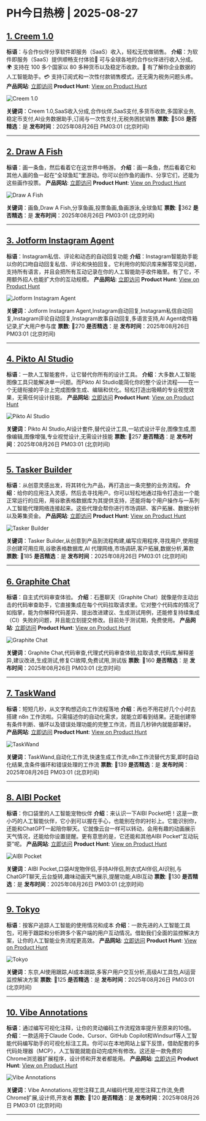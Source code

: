 # PH今日热榜 | 2025-08-27

## [1. Creem 1.0](https://www.producthunt.com/products/creem?utm_campaign=producthunt-api&utm_medium=api-v2&utm_source=Application%3A+dev+%28ID%3A+189358%29)
**标语**：与合作伙伴分享软件即服务（SaaS）收入，轻松无忧做销售。
**介绍**：为软件即服务（SaaS）提供顺畅支付体验🤝 可与全球各地的合作伙伴进行收入分成。🌍 支持在 100 多个国家以 80 多种货币以及稳定币收款。🤖 有了解你企业数据的人工智能助手。💳 支持订阅式和一次性付款销售模式，还无需为税务问题头疼。
**产品网站**: [立即访问](https://www.producthunt.com/r/HNHMD7QOTQPUMW?utm_campaign=producthunt-api&utm_medium=api-v2&utm_source=Application%3A+dev+%28ID%3A+189358%29)
**Product Hunt**: [View on Product Hunt](https://www.producthunt.com/products/creem?utm_campaign=producthunt-api&utm_medium=api-v2&utm_source=Application%3A+dev+%28ID%3A+189358%29)

![Creem 1.0](https://ph-files.imgix.net/fd537377-e533-4194-9f1b-635638db902f.png?auto=format)

**关键词**：Creem 1.0,SaaS收入分成,合作伙伴,SaaS支付,多货币收款,多国家业务,稳定币支付,AI业务数据助手,订阅与一次性支付,无税务困扰销售
**票数**: 🔺508
**是否精选**：是
**发布时间**：2025年08月26日 PM03:01 (北京时间)

---

## [2. Draw A Fish](https://www.producthunt.com/products/draw-a-fish?utm_campaign=producthunt-api&utm_medium=api-v2&utm_source=Application%3A+dev+%28ID%3A+189358%29)
**标语**：画一条鱼，然后看着它在这世界中畅游。
**介绍**：画一条鱼，然后看着它和其他人画的鱼一起在“全球鱼缸”里游动。你可以创作鱼的画作、分享它们，还能为这些画作投票。
**产品网站**: [立即访问](https://www.producthunt.com/r/QUOKJRAW7RZTBI?utm_campaign=producthunt-api&utm_medium=api-v2&utm_source=Application%3A+dev+%28ID%3A+189358%29)
**Product Hunt**: [View on Product Hunt](https://www.producthunt.com/products/draw-a-fish?utm_campaign=producthunt-api&utm_medium=api-v2&utm_source=Application%3A+dev+%28ID%3A+189358%29)

![Draw A Fish](https://ph-files.imgix.net/04273ffe-b6db-4572-ad12-324291ca055c.png?auto=format)

**关键词**：画鱼,Draw A Fish,分享鱼画,投票鱼画,鱼画游泳,全球鱼缸
**票数**: 🔺362
**是否精选**：是
**发布时间**：2025年08月26日 PM03:01 (北京时间)

---

## [3. Jotform Instagram Agent](https://www.producthunt.com/products/jotform?utm_campaign=producthunt-api&utm_medium=api-v2&utm_source=Application%3A+dev+%28ID%3A+189358%29)
**标语**：Instagram私信、评论和动态的自动回复功能
**介绍**：Instagram智能助手能以你的口吻自动回复私信、评论和快拍回复。它利用你的知识库来解答常见问题，支持所有语言，并且会把所有互动记录在你的人工智能助手收件箱里。有了它，不用额外招人也能扩大你的互动规模。
**产品网站**: [立即访问](https://www.producthunt.com/r/UU5AU4K44EX625?utm_campaign=producthunt-api&utm_medium=api-v2&utm_source=Application%3A+dev+%28ID%3A+189358%29)
**Product Hunt**: [View on Product Hunt](https://www.producthunt.com/products/jotform?utm_campaign=producthunt-api&utm_medium=api-v2&utm_source=Application%3A+dev+%28ID%3A+189358%29)

![Jotform Instagram Agent](https://ph-files.imgix.net/c705d3fd-e08e-4464-a152-72895dab6e70.png?auto=format)

**关键词**：Jotform Instagram Agent,Instagram自动回复,Instagram私信自动回复,Instagram评论自动回复,Instagram故事自动回复,多语言支持,AI Agent收件箱记录,扩大用户参与度
**票数**: 🔺270
**是否精选**：是
**发布时间**：2025年08月26日 PM03:01 (北京时间)

---

## [4. Pikto AI Studio](https://www.producthunt.com/products/piktochart?utm_campaign=producthunt-api&utm_medium=api-v2&utm_source=Application%3A+dev+%28ID%3A+189358%29)
**标语**：一款人工智能套件，让它替代你所有的设计工具。
**介绍**：大多数人工智能图像工具只能解决单一问题。而Pikto AI Studio能简化你的整个设计流程——在一个无缝衔接的平台上完成图像生成、编辑和优化。轻松打造出吸睛的专业视觉效果，无需任何设计技能。
**产品网站**: [立即访问](https://www.producthunt.com/r/TD7GZK542NQSS6?utm_campaign=producthunt-api&utm_medium=api-v2&utm_source=Application%3A+dev+%28ID%3A+189358%29)
**Product Hunt**: [View on Product Hunt](https://www.producthunt.com/products/piktochart?utm_campaign=producthunt-api&utm_medium=api-v2&utm_source=Application%3A+dev+%28ID%3A+189358%29)

![Pikto AI Studio](https://ph-files.imgix.net/42d09d2f-484d-49ac-ad43-dd9d75479f40.png?auto=format)

**关键词**：Pikto AI Studio,AI设计套件,替代设计工具,一站式设计平台,图像生成,图像编辑,图像增强,专业视觉设计,无需设计技能
**票数**: 🔺257
**是否精选**：是
**发布时间**：2025年08月26日 PM03:01 (北京时间)

---

## [5. Tasker Builder](https://www.producthunt.com/products/tasker-builder?utm_campaign=producthunt-api&utm_medium=api-v2&utm_source=Application%3A+dev+%28ID%3A+189358%29)
**标语**：从创意灵感出发，将其转化为产品，再打造出一条完整的业务流程。
**介绍**：给你的应用注入灵感，然后去寻找用户。你可以轻松地通过指令打造出一个能正常运行的应用，用谷歌表格数据库为其提供支持，还能将每个用户操作与一系列人工智能代理网络连接起来。这些代理会帮你进行市场调研、客户拓展、数据分析以及筹集资金。
**产品网站**: [立即访问](https://www.producthunt.com/r/7M3WML76ZY4HCP?utm_campaign=producthunt-api&utm_medium=api-v2&utm_source=Application%3A+dev+%28ID%3A+189358%29)
**Product Hunt**: [View on Product Hunt](https://www.producthunt.com/products/tasker-builder?utm_campaign=producthunt-api&utm_medium=api-v2&utm_source=Application%3A+dev+%28ID%3A+189358%29)

![Tasker Builder](https://ph-files.imgix.net/16127fb8-866f-4376-87e5-31bc49c93063.png?auto=format)

**关键词**：Tasker Builder,从创意到产品到流程构建,编写应用程序,寻找用户,使用提示创建可用应用,谷歌表格数据库,AI 代理网络,市场调研,客户拓展,数据分析,筹款
**票数**: 🔺185
**是否精选**：是
**发布时间**：2025年08月26日 PM03:01 (北京时间)

---

## [6. Graphite Chat](https://www.producthunt.com/products/graphite?utm_campaign=producthunt-api&utm_medium=api-v2&utm_source=Application%3A+dev+%28ID%3A+189358%29)
**标语**：自主式代码审查体验。
**介绍**：石墨聊天（Graphite Chat）就像是你主动出击的代码审查助手，它直接集成在每个代码拉取请求里。它对整个代码库的情况了如指掌，能为你解释代码差异、提出改进建议、生成测试用例，还能修复持续集成（CI）失败的问题，并且能立刻提交修改。目前处于测试期，免费使用。
**产品网站**: [立即访问](https://www.producthunt.com/r/BIJWMWSQ7NL5FD?utm_campaign=producthunt-api&utm_medium=api-v2&utm_source=Application%3A+dev+%28ID%3A+189358%29)
**Product Hunt**: [View on Product Hunt](https://www.producthunt.com/products/graphite?utm_campaign=producthunt-api&utm_medium=api-v2&utm_source=Application%3A+dev+%28ID%3A+189358%29)

![Graphite Chat](https://ph-files.imgix.net/0d358c6e-5605-44e6-abbd-e9ab25393dde.jpeg?auto=format)

**关键词**：Graphite Chat,代码审查,代理式代码审查体验,拉取请求,代码库,解释差异,建议改进,生成测试,修复CI故障,免费试用,测试版
**票数**: 🔺160
**是否精选**：是
**发布时间**：2025年08月26日 PM03:01 (北京时间)

---

## [7. TaskWand](https://www.producthunt.com/products/taskwand?utm_campaign=producthunt-api&utm_medium=api-v2&utm_source=Application%3A+dev+%28ID%3A+189358%29)
**标语**：短短几秒，从文字构想迈向工作流程落地
**介绍**：再也不用花好几个小时去搭建 n8n 工作流啦。只需描述你的自动化需求，就能立即看到结果。还能创建带有条件判断、循环以及错误处理功能的完整工作流，而且几秒钟内就能部署好。
**产品网站**: [立即访问](https://www.producthunt.com/r/IX6L2HWTCQFSQG?utm_campaign=producthunt-api&utm_medium=api-v2&utm_source=Application%3A+dev+%28ID%3A+189358%29)
**Product Hunt**: [View on Product Hunt](https://www.producthunt.com/products/taskwand?utm_campaign=producthunt-api&utm_medium=api-v2&utm_source=Application%3A+dev+%28ID%3A+189358%29)

![TaskWand](https://ph-files.imgix.net/d22cd8a6-623c-4016-a7b8-96d7db2cb49b.png?auto=format)

**关键词**：TaskWand,自动化工作流,快速生成工作流,n8n工作流替代方案,即时自动化结果,含条件循环和错误处理的工作流
**票数**: 🔺139
**是否精选**：是
**发布时间**：2025年08月26日 PM03:01 (北京时间)

---

## [8. AIBI Pocket](https://www.producthunt.com/products/aibi-pocket?utm_campaign=producthunt-api&utm_medium=api-v2&utm_source=Application%3A+dev+%28ID%3A+189358%29)
**标语**：你口袋里的人工智能宠物伙伴
**介绍**：来认识一下AIBI Pocket吧！这是一款小巧的人工智能伙伴，它小到可以握在手心，也能别在你的衬衫上。它能识别你，还能和ChatGPT一起陪你聊天。它就像云台一样可以转动，会用有趣的动画展示天气情况，还能给你设置提醒。更有意思的是，它还能和其他AIBI Pocket“互动玩耍”呢。
**产品网站**: [立即访问](https://www.producthunt.com/r/AYTHHM4KTXOQGU?utm_campaign=producthunt-api&utm_medium=api-v2&utm_source=Application%3A+dev+%28ID%3A+189358%29)
**Product Hunt**: [View on Product Hunt](https://www.producthunt.com/products/aibi-pocket?utm_campaign=producthunt-api&utm_medium=api-v2&utm_source=Application%3A+dev+%28ID%3A+189358%29)

![AIBI Pocket](https://ph-files.imgix.net/c6024ca5-60c4-4f99-80a0-2060237153ae.png?auto=format)

**关键词**：AIBI Pocket,口袋AI宠物伴侣,手持AI伴侣,附衣式AI伴侣,AI识别,与ChatGPT聊天,云台旋转,趣味动画天气展示,提醒功能,AIBI互动
**票数**: 🔺130
**是否精选**：是
**发布时间**：2025年08月26日 PM03:01 (北京时间)

---

## [9. Tokyo](https://www.producthunt.com/products/tokyo?utm_campaign=producthunt-api&utm_medium=api-v2&utm_source=Application%3A+dev+%28ID%3A+189358%29)
**标语**：按客户追踪人工智能的使用情况和成本
**介绍**：一款先进的人工智能工具包，可用于跟踪和分析跨多个客户端的用户互动情况。借助我们全面的监控解决方案，让你的人工智能业务流程更高效。
**产品网站**: [立即访问](https://www.producthunt.com/r/DW5XQVSZWJHAUQ?utm_campaign=producthunt-api&utm_medium=api-v2&utm_source=Application%3A+dev+%28ID%3A+189358%29)
**Product Hunt**: [View on Product Hunt](https://www.producthunt.com/products/tokyo?utm_campaign=producthunt-api&utm_medium=api-v2&utm_source=Application%3A+dev+%28ID%3A+189358%29)

![Tokyo](https://ph-files.imgix.net/60901fbd-0994-4128-8339-162cdf15bc7c.png?auto=format)

**关键词**：东京,AI使用跟踪,AI成本跟踪,多客户用户交互分析,高级AI工具包,AI运营监控解决方案
**票数**: 🔺125
**是否精选**：是
**发布时间**：2025年08月26日 PM03:01 (北京时间)

---

## [10. Vibe Annotations](https://www.producthunt.com/products/vibe-annotations?utm_campaign=producthunt-api&utm_medium=api-v2&utm_source=Application%3A+dev+%28ID%3A+189358%29)
**标语**：通过编写可视化注释，让你的灵动编码工作流程效率提升至原来的10倍。
**介绍**：一款适用于Claude Code、Cursor、GitHub Copilot和Windsurf等人工智能代码编写助手的可视化标注工具。你可以在本地网站上留下反馈，借助配套的多代码处理器（MCP），人工智能就能自动完成所有修改。这还是一款免费的Chrome浏览器扩展程序，设计师和开发者都能用。
**产品网站**: [立即访问](https://www.producthunt.com/r/OJIIBEZEQWCUGB?utm_campaign=producthunt-api&utm_medium=api-v2&utm_source=Application%3A+dev+%28ID%3A+189358%29)
**Product Hunt**: [View on Product Hunt](https://www.producthunt.com/products/vibe-annotations?utm_campaign=producthunt-api&utm_medium=api-v2&utm_source=Application%3A+dev+%28ID%3A+189358%29)

![Vibe Annotations](https://ph-files.imgix.net/e7fd168d-61f0-4d3e-b194-5d74eda2cbb0.jpeg?auto=format)

**关键词**：Vibe Annotations,视觉注释工具,AI编码代理,视觉注释工作流,免费Chrome扩展,设计师,开发者
**票数**: 🔺120
**是否精选**：是
**发布时间**：2025年08月26日 PM03:01 (北京时间)

---

